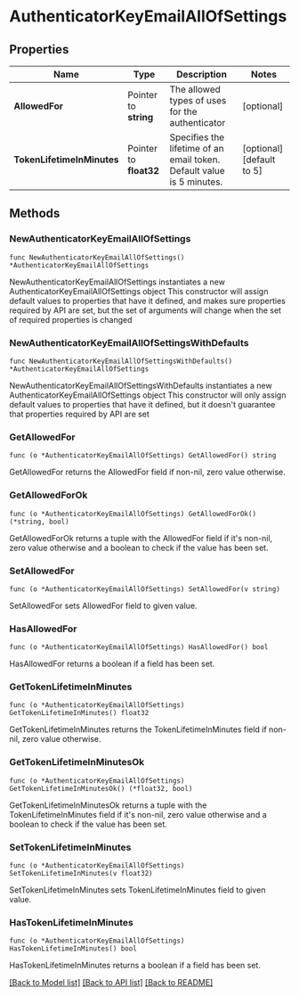 # AuthenticatorKeyEmailAllOfSettings

## Properties

Name | Type | Description | Notes
------------ | ------------- | ------------- | -------------
**AllowedFor** | Pointer to **string** | The allowed types of uses for the authenticator | [optional] 
**TokenLifetimeInMinutes** | Pointer to **float32** | Specifies the lifetime of an email token. Default value is 5 minutes. | [optional] [default to 5]

## Methods

### NewAuthenticatorKeyEmailAllOfSettings

`func NewAuthenticatorKeyEmailAllOfSettings() *AuthenticatorKeyEmailAllOfSettings`

NewAuthenticatorKeyEmailAllOfSettings instantiates a new AuthenticatorKeyEmailAllOfSettings object
This constructor will assign default values to properties that have it defined,
and makes sure properties required by API are set, but the set of arguments
will change when the set of required properties is changed

### NewAuthenticatorKeyEmailAllOfSettingsWithDefaults

`func NewAuthenticatorKeyEmailAllOfSettingsWithDefaults() *AuthenticatorKeyEmailAllOfSettings`

NewAuthenticatorKeyEmailAllOfSettingsWithDefaults instantiates a new AuthenticatorKeyEmailAllOfSettings object
This constructor will only assign default values to properties that have it defined,
but it doesn't guarantee that properties required by API are set

### GetAllowedFor

`func (o *AuthenticatorKeyEmailAllOfSettings) GetAllowedFor() string`

GetAllowedFor returns the AllowedFor field if non-nil, zero value otherwise.

### GetAllowedForOk

`func (o *AuthenticatorKeyEmailAllOfSettings) GetAllowedForOk() (*string, bool)`

GetAllowedForOk returns a tuple with the AllowedFor field if it's non-nil, zero value otherwise
and a boolean to check if the value has been set.

### SetAllowedFor

`func (o *AuthenticatorKeyEmailAllOfSettings) SetAllowedFor(v string)`

SetAllowedFor sets AllowedFor field to given value.

### HasAllowedFor

`func (o *AuthenticatorKeyEmailAllOfSettings) HasAllowedFor() bool`

HasAllowedFor returns a boolean if a field has been set.

### GetTokenLifetimeInMinutes

`func (o *AuthenticatorKeyEmailAllOfSettings) GetTokenLifetimeInMinutes() float32`

GetTokenLifetimeInMinutes returns the TokenLifetimeInMinutes field if non-nil, zero value otherwise.

### GetTokenLifetimeInMinutesOk

`func (o *AuthenticatorKeyEmailAllOfSettings) GetTokenLifetimeInMinutesOk() (*float32, bool)`

GetTokenLifetimeInMinutesOk returns a tuple with the TokenLifetimeInMinutes field if it's non-nil, zero value otherwise
and a boolean to check if the value has been set.

### SetTokenLifetimeInMinutes

`func (o *AuthenticatorKeyEmailAllOfSettings) SetTokenLifetimeInMinutes(v float32)`

SetTokenLifetimeInMinutes sets TokenLifetimeInMinutes field to given value.

### HasTokenLifetimeInMinutes

`func (o *AuthenticatorKeyEmailAllOfSettings) HasTokenLifetimeInMinutes() bool`

HasTokenLifetimeInMinutes returns a boolean if a field has been set.


[[Back to Model list]](../README.md#documentation-for-models) [[Back to API list]](../README.md#documentation-for-api-endpoints) [[Back to README]](../README.md)


